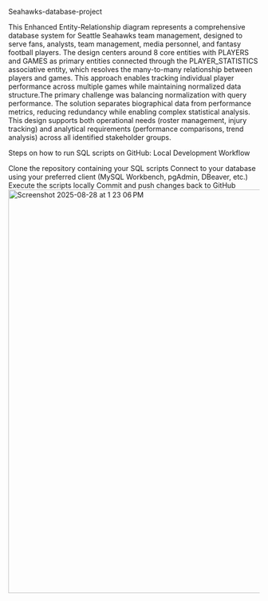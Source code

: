 Seahawks-database-project

This Enhanced Entity-Relationship diagram represents a comprehensive database system for Seattle Seahawks team management, designed to serve fans, analysts, team management, media personnel, and fantasy football players. The design centers around 8 core entities with PLAYERS and GAMES as primary entities connected through the PLAYER_STATISTICS associative entity, which resolves the many-to-many relationship between players and games. This approach enables tracking individual player performance across multiple games while maintaining normalized data structure.The primary challenge was balancing normalization with query performance. The solution separates biographical data from performance metrics, reducing redundancy while enabling complex statistical analysis. This design supports both operational needs (roster management, injury tracking) and analytical requirements (performance comparisons, trend analysis) across all identified stakeholder groups.

Steps on how to run SQL scripts on GitHub: Local Development Workflow

Clone the repository containing your SQL scripts Connect to your database using your preferred client (MySQL Workbench, pgAdmin, DBeaver, etc.) Execute the scripts locally Commit and push changes back to GitHub
<img width="960" height="808" alt="Screenshot 2025-08-28 at 1 23 06 PM" src="https://github.com/user-attachments/assets/28872d8a-7e9d-4e48-b2aa-3d782d73b05e" />
